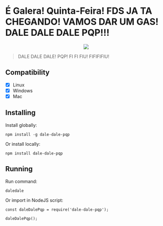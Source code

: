 # É Galera! Quinta-Feira! FDS JA TA CHEGANDO! VAMOS DAR UM GAS! DALE DALE DALE PQP!!!

<p align="center">
    <img src="./dale.gif"/>
</p>

> DALE DALE DALE! PQP! FI FI FIU! FIFIFIFIU!

## Compatibility

- [x] Linux
- [x] Windows
- [x] Mac

## Installing
Install globally:

    npm install -g dale-dale-pqp

Or install locally:

    npm install dale-dale-pqp

## Running
Run command:

    daledale

Or import in NodeJS script:

    const daleDalePqp = require('dale-dale-pqp');

    daleDalePqp();
